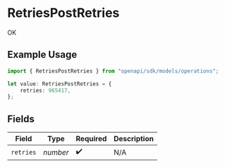 # RetriesPostRetries

OK

## Example Usage

```typescript
import { RetriesPostRetries } from "openapi/sdk/models/operations";

let value: RetriesPostRetries = {
    retries: 965417,
};
```

## Fields

| Field              | Type               | Required           | Description        |
| ------------------ | ------------------ | ------------------ | ------------------ |
| `retries`          | *number*           | :heavy_check_mark: | N/A                |